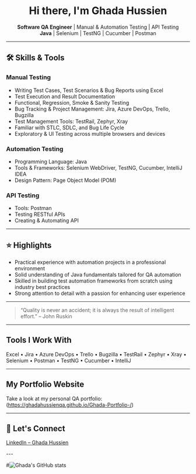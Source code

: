 <h1 align="center">Hi there, I'm Ghada Hussien</h1>

<p align="center">
  <strong>Software QA Engineer</strong> | Manual & Automation Testing | API Testing<br>
  <strong>Java</strong> | Selenium | TestNG | Cucumber | Postman
</p>

---

## 🛠️ Skills & Tools

### Manual Testing

- Writing Test Cases, Test Scenarios & Bug Reports using Excel  
- Test Execution and Result Documentation  
- Functional, Regression, Smoke & Sanity Testing  
- Bug Tracking & Project Management: Jira, Azure DevOps, Trello, Bugzilla  
- Test Management Tools: TestRail, Zephyr, Xray  
- Familiar with STLC, SDLC, and Bug Life Cycle  
- Exploratory & UI Testing across multiple browsers and devices

### Automation Testing

- Programming Language: Java  
- Tools & Frameworks: Selenium WebDriver, TestNG, Cucumber, IntelliJ IDEA  
- Design Pattern: Page Object Model (POM)

### API Testing

- Tools: Postman  
- Testing RESTful APIs  
- Creating & Automating API
  
---

## ⭐ Highlights

- Practical experience with automation projects in a professional environment  
- Solid understanding of Java fundamentals tailored for QA automation  
- Skilled in building test automation frameworks from scratch using industry best practices  
- Strong attention to detail with a passion for enhancing user experience

---

> “Quality is never an accident; it is always the result of intelligent effort.” – John Ruskin

---

## Tools I Work With

Excel • Jira • Azure DevOps • Trello • Bugzilla • TestRail • Zephyr • Xray • Selenium • Postman • TestNG • Cucumber • IntelliJ

---

## My Portfolio Website

Take a look at my personal QA portfolio:  
(https://ghadahussienqa.github.io/Ghada-Portfolio-/)

---

## 📩 Let's Connect

<p>
  <a href="http://linkedin.com/in/ghada-hussien-96a908310">LinkedIn – Ghada Hussien</a>
</p>
---

#![Ghada's GitHub stats](https://github-readme-stats.vercel.app/api?username=GhadaHussienQA&show_icons=true&theme=default)
